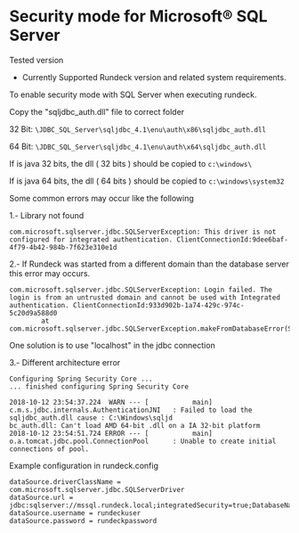 # Security mode for Microsoft&reg; SQL Server

Tested version

- Currently Supported Rundeck version and related system requirements.

To enable security mode with SQL Server when executing rundeck.

Copy the "sqljdbc_auth.dll" file to correct folder

32 Bit: `\JDBC_SQL_Server\sqljdbc_4.1\enu\auth\x86\sqljdbc_auth.dll`

64 Bit: `\JDBC_SQL_Server\sqljdbc_4.1\enu\auth\x64\sqljdbc_auth.dll`

If is java 32 bits, the dll ( 32 bits ) should be copied to `c:\windows\`

If is java 64 bits, the dll ( 64 bits ) should be copied to `c:\windows\system32`

Some common errors may occur like the following

1.- Library not found

```log
com.microsoft.sqlserver.jdbc.SQLServerException: This driver is not configured for integrated authentication. ClientConnectionId:9dee6baf-4f79-4b42-984b-7f623e310e1d
```

2.- If Rundeck was started from a different domain than the database server this error may occurs.

```log
com.microsoft.sqlserver.jdbc.SQLServerException: Login failed. The login is from an untrusted domain and cannot be used with Integrated authentication. ClientConnectionId:933d902b-1a74-429c-974c-5c20d9a588d0
        at com.microsoft.sqlserver.jdbc.SQLServerException.makeFromDatabaseError(SQLServerException.java:259)
```

One solution is to use "localhost" in the jdbc connection

3.- Different architecture error

```log
Configuring Spring Security Core ...
... finished configuring Spring Security Core

2018-10-12 23:54:37.224  WARN --- [           main] c.m.s.jdbc.internals.AuthenticationJNI   : Failed to load the sqljdbc_auth.dll cause : C:\Windows\sqljd
bc_auth.dll: Can't load AMD 64-bit .dll on a IA 32-bit platform
2018-10-12 23:54:51.724 ERROR --- [           main] o.a.tomcat.jdbc.pool.ConnectionPool      : Unable to create initial connections of pool.
```

Example configuration in rundeck.config

```properties
dataSource.driverClassName = com.microsoft.sqlserver.jdbc.SQLServerDriver
dataSource.url = jdbc:sqlserver://mssql.rundeck.local;integratedSecurity=true;DatabaseName=rundeck
dataSource.username = rundeckuser
dataSource.password = rundeckpassword
```

